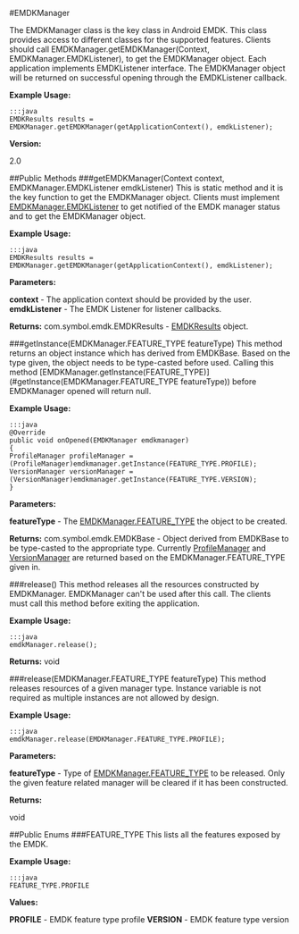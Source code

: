 #EMDKManager

The EMDKManager class is the key class in Android EMDK. This class provides access to different classes for the supported features. Clients should call EMDKManager.getEMDKManager(Context, EMDKManager.EMDKListener), to get the EMDKManager object. Each application implements EMDKListener interface. The EMDKManager object will be returned on successful opening through the EMDKListener callback.

**Example Usage:**

	:::java
	EMDKResults results = EMDKManager.getEMDKManager(getApplicationContext(), emdkListener);


**Version:**

2.0

##Public Methods
###getEMDKManager(Context context, EMDKManager.EMDKListener emdkListener)
This is static method and it is the key function to get the EMDKManager object. Clients must implement [EMDKManager.EMDKListener](EMDKManager.EMDKListener) to get notified of the EMDK manager status and to get the EMDKManager object.

**Example Usage:**

	:::java
	EMDKResults results = EMDKManager.getEMDKManager(getApplicationContext(), emdkListener);


**Parameters:**

**context** - The application context should be provided by the user.
**emdkListener** - The EMDK Listener for listener callbacks.

**Returns:**
com.symbol.emdk.EMDKResults - [EMDKResults](EMDKResults) object.

###getInstance(EMDKManager.FEATURE_TYPE featureType)
This method returns an object instance which has derived from EMDKBase. Based on the type given, the object needs to be type-casted before used. Calling this method [EMDKManager.getInstance(FEATURE_TYPE)](#getInstance(EMDKManager.FEATURE_TYPE featureType)) before EMDKManager opened will return null.

**Example Usage:**

	:::java
	@Override
	public void onOpened(EMDKManager emdkmanager)
	{
	ProfileManager profileManager = (ProfileManager)emdkmanager.getInstance(FEATURE_TYPE.PROFILE);
	VersionManager versionManager = (VersionManager)emdkmanager.getInstance(FEATURE_TYPE.VERSION);
	}


**Parameters:**

**featureType** - The [EMDKManager.FEATURE_TYPE](EMDKManager.FEATURE_TYPE) the object to be created.

**Returns:**
com.symbol.emdk.EMDKBase - Object derived from EMDKBase to be type-casted to the appropriate type. Currently [ProfileManager](ProfileManager) and [VersionManager](VersionManager) are returned based on the EMDKManager.FEATURE_TYPE given in.

###release()
This method releases all the resources constructed by EMDKManager. EMDKManager can't be used after this call. The clients must call this method before exiting the application.

**Example Usage:**

	:::java
	emdkManager.release();


**Returns:**
void

###release(EMDKManager.FEATURE_TYPE featureType)
This method releases resources of a given manager type. Instance variable is not required as multiple instances are not allowed by design.

**Example Usage:**

	:::java
	emdkManager.release(EMDKManager.FEATURE_TYPE.PROFILE);


**Parameters:**

**featureType** - Type of [EMDKManager.FEATURE_TYPE](EMDKManager.FEATURE_TYPE) to be released. Only the given feature related manager will be cleared if it has been constructed.

**Returns:**

void

##Public Enums
###FEATURE_TYPE
This lists all the features exposed by the EMDK.

**Example Usage:**

	:::java
	FEATURE_TYPE.PROFILE


**Values:**

**PROFILE** - EMDK feature type profile
**VERSION** - EMDK feature type version

